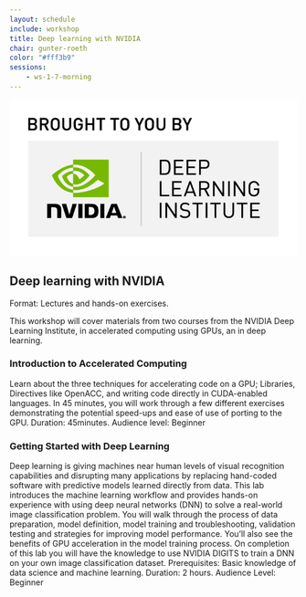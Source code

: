 ```yaml
---
layout: schedule
include: workshop
title: Deep learning with NVIDIA
chair: gunter-roeth
color: "#fff3b9"
sessions:
    - ws-1-7-morning
---
```


<a href="https://www.nvidia.co.uk/dli" target="_blank"><img class="img-reactive" src="/assets/img/logo/16_DeepLearningInstitute_Logo_R11-RGB_BroughToYouBy.png"></a>

## Deep learning with NVIDIA

Format: Lectures and hands-on exercises.

This workshop will cover materials from two courses from the NVIDIA Deep
Learning Institute, in accelerated computing using GPUs, an in deep learning.

### Introduction to Accelerated Computing

Learn about the three techniques for accelerating code on a GPU; Libraries,
Directives like OpenACC, and writing code directly in CUDA-enabled languages. In
45 minutes, you will work through a few different exercises demonstrating the
potential speed-ups and ease of use of porting to the GPU. Duration: 45minutes.
Audience level: Beginner

### Getting Started with Deep Learning

Deep learning is giving  machines near human levels of visual recognition
capabilities and disrupting many applications by replacing hand-coded software
with predictive models learned directly from data. This lab introduces the
machine learning workflow and provides hands-on experience with using deep
neural networks (DNN) to solve a real-world image classification problem. You
will walk through the process of data preparation, model definition, model
training and troubleshooting, validation testing and strategies for improving
model performance. You’ll also see the benefits of GPU acceleration in the model
training process. On completion of this lab you will have the knowledge to use
NVIDIA DIGITS to train a DNN on your own image classification dataset.
Prerequisites: Basic knowledge of data science and machine learning. Duration: 2
hours. Audience Level: Beginner
